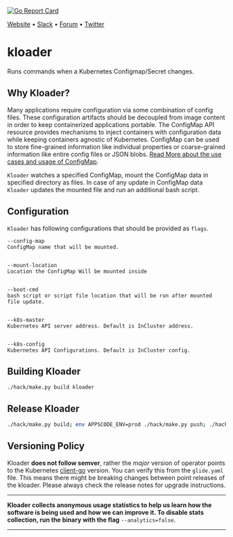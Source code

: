 [![Go Report Card](https://goreportcard.com/badge/github.com/appscode/kloader)](https://goreportcard.com/report/github.com/appscode/kloader)

[Website](https://appscode.com) • [Slack](https://slack.appscode.com) • [Forum](https://discuss.appscode.com) • [Twitter](https://twitter.com/AppsCodeHQ)

# kloader
Runs commands when a Kubernetes Configmap/Secret changes.

## Why Kloader?
Many applications require configuration via some combination of config files. These configuration artifacts
should be decoupled from image content in order to keep containerized applications portable.
The ConfigMap API resource provides mechanisms to inject containers with configuration data while keeping
containers agnostic of Kubernetes. ConfigMap can be used to store fine-grained information like individual
properties or coarse-grained information like entire config files or JSON blobs. [Read More about the use cases and usage of ConfigMap](https://kubernetes.io/docs/user-guide/configmap/).

`Kloader` watches a specified ConfigMap, mount the ConfigMap data in specified directory as files. In case of
any update in ConfigMap data `Kloader` updates the mounted file and run an additional bash script.

## Configuration
`Kloader` has following configurations that should be provided as `flags`.

```
--config-map
ConfigMap name that will be mounted.


--mount-location
Location the ConfigMap Will be mounted inside


--boot-cmd
bash script or script file location that will be run after mounted file update.


--k8s-master
Kubernetes API server address. Default is InCluster address.


--k8s-config
Kubernetes API Configurations. Default is InCluster config.
```

## Building Kloader
```
./hack/make.py build kloader
```

## Release Kloader
```sh
./hack/make.py build; env APPSCODE_ENV=prod ./hack/make.py push; ./hack/make.py push
```

## Versioning Policy
Kloader __does not follow semver__, rather the _major_ version of operator points to the
Kubernetes [client-go](https://github.com/kubernetes/client-go#branches-and-tags) version. You can verify this
from the `glide.yaml` file. This means there might be breaking changes between point releases of the kloader. Please always check the release notes for upgrade instructions.

---

**Kloader collects anonymous usage statistics to help us learn how the software is being used and how we can improve it.
To disable stats collection, run the binary with the flag** `--analytics=false`.

---
